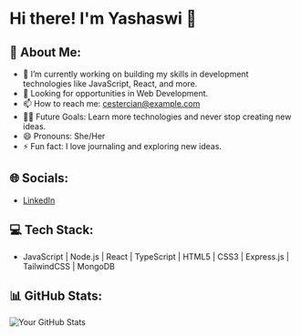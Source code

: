 # Hi there! I'm Yashaswi 👋

## 💫 About Me:
- 🔭 I’m currently working on building my skills in development technologies like JavaScript, React, and more.
- 🤔 Looking for opportunities in Web Development.
- 📫 How to reach me: cestercian@example.com
- 💪🏼 Future Goals: Learn more technologies and never stop creating new ideas.
- 😄 Pronouns: She/Her
- ⚡ Fun fact: I love journaling and exploring new ideas.

## 🌐 Socials:
- [LinkedIn](https://www.linkedin.com/in/cestercian/)


## 💻 Tech Stack:
- JavaScript | Node.js | React | TypeScript | HTML5 | CSS3 | Express.js | TailwindCSS | MongoDB

## 📊 GitHub Stats:
![Your GitHub Stats](https://github-readme-stats.vercel.app/api?username=cestercian&show_icons=true&hide_title=true&count_private=true&hide=prs&theme=radical)
